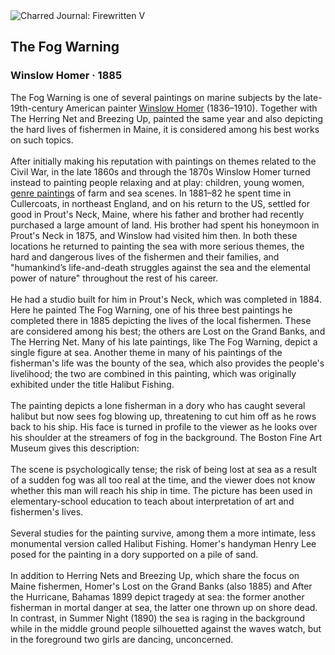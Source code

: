 <div class="artwork-of-the-day">
  <div class="container">
    <div class="img-wrapper">
      <img
        src="https://uploads4.wikiart.org/images/winslow-homer/nebelwarnung-the-fog-warning.jpg!Large.jpg"
        alt="Charred Journal: Firewritten V" />
    </div>
    <div class="artwork-detail">
      <div class="artwork-origin"> 
        <h2 class="artwork-name">The Fog Warning</h2>
        <h3 class="artist">
          Winslow Homer
                    ·  1885
        </h3>
      </div>
      <p class="description">
        <span class="artwork-description-text ng-binding" ng-bind-html="viewModel.ArtworkOfTheDay.Description | unsafe">The Fog Warning is one of several paintings on marine subjects by the late-19th-century American painter <a target="_blank" href="/en/winslow-homer">Winslow Homer</a> (1836–1910). Together with The Herring Net and Breezing Up, painted the same year and also depicting the hard lives of fishermen in Maine, it is considered among his best works on such topics.
<br>
<br>After initially making his reputation with paintings on themes related to the Civil War, in the late 1860s and through the 1870s Winslow Homer turned instead to painting people relaxing and at play: children, young women, <a target="_blank" href="/en/paintings-by-genre/genre-painting">genre paintings</a> of farm and sea scenes. In 1881–82 he spent time in Cullercoats, in northeast England, and on his return to the US, settled for good in Prout's Neck, Maine, where his father and brother had recently purchased a large amount of land. His brother had spent his honeymoon in Prout's Neck in 1875, and Winslow had visited him then. In both these locations he returned to painting the sea with more serious themes, the hard and dangerous lives of the fishermen and their families, and "humankind’s life-and-death struggles against the sea and the elemental power of nature" throughout the rest of his career.
<br>
<br>He had a studio built for him in Prout's Neck, which was completed in 1884. Here he painted The Fog Warning, one of his three best paintings he completed there in 1885 depicting the lives of the local fishermen. These are considered among his best; the others are Lost on the Grand Banks, and The Herring Net. Many of his late paintings, like The Fog Warning, depict a single figure at sea. Another theme in many of his paintings of the fisherman's life was the bounty of the sea, which also provides the people's livelihood; the two are combined in this painting, which was originally exhibited under the title Halibut Fishing.
<br>
<br>The painting depicts a lone fisherman in a dory who has caught several halibut but now sees fog blowing up, threatening to cut him off as he rows back to his ship. His face is turned in profile to the viewer as he looks over his shoulder at the streamers of fog in the background. The Boston Fine Art Museum gives this description:
<br>
<br>The scene is psychologically tense; the risk of being lost at sea as a result of a sudden fog was all too real at the time, and the viewer does not know whether this man will reach his ship in time. The picture has been used in elementary-school education to teach about interpretation of art and fishermen's lives.
<br>
<br>Several studies for the painting survive, among them a more intimate, less monumental version called Halibut Fishing. Homer's handyman Henry Lee posed for the painting in a dory supported on a pile of sand.
<br>
<br>In addition to Herring Nets and Breezing Up, which share the focus on Maine fishermen, Homer's Lost on the Grand Banks (also 1885) and After the Hurricane, Bahamas 1899 depict tragedy at sea: the former another fisherman in mortal danger at sea, the latter one thrown up on shore dead. In contrast, in Summer Night (1890) the sea is raging in the background while in the middle ground people silhouetted against the waves watch, but in the foreground two girls are dancing, unconcerned.</span>
                        <div class="text-shadow-container" ng-show="showShadow" style=""></div>
      </p>
    </div>
  </div>

</div>
